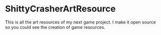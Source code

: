 # ShittyCrasherArtResource
This is all the art resources of my next game project. I make it open source so you could see the creation of game resources.
